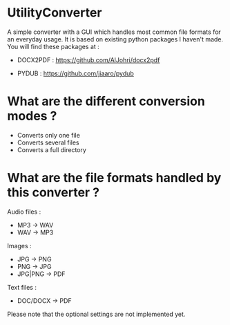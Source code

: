 # UtilityConverter

A simple converter with a GUI which handles most common file formats for an everyday usage. It is based on existing python packages I haven't made.
You will find these packages at :

- DOCX2PDF : https://github.com/AlJohri/docx2pdf

- PYDUB : https://github.com/jiaaro/pydub

# What are the different conversion modes ?

- Converts only one file
- Converts several files
- Converts a full directory

# What are the file formats handled by this converter ?

Audio files :
- MP3 -> WAV
- WAV -> MP3

Images :
- JPG -> PNG
- PNG -> JPG
- JPG|PNG -> PDF

Text files :
- DOC/DOCX -> PDF

Please note that the optional settings are not implemented yet.
